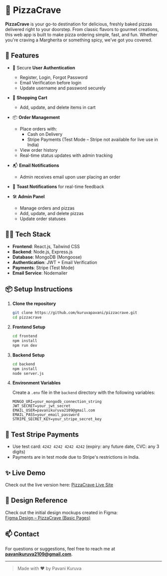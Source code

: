 
# 🍕 PizzaCrave

**PizzaCrave** is your go-to destination for delicious, freshly baked pizzas delivered right to your doorstep. From classic flavors to gourmet creations, this web app is built to make pizza ordering simple, fast, and fun. Whether you're craving a Margherita or something spicy, we’ve got you covered.

## 🚀 Features

- 🔐 Secure **User Authentication**
  - Register, Login, Forgot Password
  - Email Verification before login
  - Update username and password securely
    
- 🛒 **Shopping Cart**
  - Add, update, and delete items in cart
    
- 📦 **Order Management**
  - Place orders with:
    - Cash on Delivery
    - Stripe Payments (Test Mode – Stripe not available for live use in India)
  - View order history
  - Real-time status updates with admin tracking
    
- 📬 **Email Notifications**
  - Admin receives email upon user placing an order
    
- 🔔 **Toast Notifications** for real-time feedback
  
- 🛠️ **Admin Panel**
  - Manage orders and pizzas
  - Add, update, and delete pizzas
  - Update order statuses

## 🧑‍💻 Tech Stack

- **Frontend**: React.js, Tailwind CSS
- **Backend**: Node.js, Express.js
- **Database**: MongoDB (Mongoose)
- **Authentication**: JWT + Email Verification
- **Payments**: Stripe (Test Mode)
- **Email Service**: Nodemailer

## 📦 Setup Instructions

1. **Clone the repository**

   ```bash
   git clone https://github.com/kuruvapavani/pizzacrave.git
   cd pizzacrave
   ```

2. **Frontend Setup**

   ```bash
   cd frontend
   npm install
   npm run dev
   ```

3. **Backend Setup**

   ```bash
   cd backend
   npm install
   node server.js
   ```

4. **Environment Variables**

   Create a `.env` file in the `backend` directory with the following variables:

   ```env
   MONGO_URI=your_mongodb_connection_string
   JWT_SECRET=your_jwt_secret
   EMAIL_USER=pavanikuruva2109@gmail.com
   EMAIL_PASS=your_email_password
   STRIPE_SECRET_KEY=your_stripe_secret_key
   ```

## 🔐 Test Stripe Payments

- Use test card: `4242 4242 4242 4242` (expiry: any future date, CVC: any 3 digits)
- Payments are in test mode due to Stripe's restrictions in India.

## ✨ Live Demo

Check out the live version here: [PizzaCrave Live Site](https://pizzacrave.vercel.app/)

## 📐 Design Reference

Check out the initial design mockups created in Figma:  
[Figma Design – PizzaCrave (Basic Pages)](https://www.figma.com/design/tLuIDmrV3R89whuwavPBc5/Untitled?node-id=0-1&t=Sewy1MB49ZGfzTrb-1)

## 📫 Contact

For questions or suggestions, feel free to reach me at **pavanikuruva2109@gmail.com**.

---

> Made with ❤️ by Pavani Kuruva
